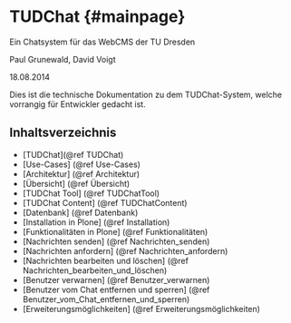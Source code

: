 TUDChat                                                  {#mainpage}
=======

Ein Chatsystem für das WebCMS der TU Dresden

Paul Grunewald, David Voigt

18.08.2014

Dies ist die technische Dokumentation zu dem TUDChat-System, welche vorrangig für Entwickler gedacht ist.

Inhaltsverzeichnis
------------------
- [TUDChat](@ref TUDChat)
 - [Use-Cases] (@ref Use-Cases)
- [Architektur] (@ref Architektur)
 - [Übersicht] (@ref Übersicht)
  - [TUDChat Tool] (@ref TUDChatTool)
  - [TUDChat Content] (@ref TUDChatContent)
 - [Datenbank] (@ref Datenbank)
- [Installation in Plone] (@ref Installation)
- [Funktionalitäten in Plone] (@ref Funktionalitäten)
 - [Nachrichten senden] (@ref Nachrichten_senden)
 - [Nachrichten anfordern] (@ref Nachrichten_anfordern)
 - [Nachrichten bearbeiten und löschen] (@ref Nachrichten_bearbeiten_und_löschen)
 - [Benutzer verwarnen] (@ref Benutzer_verwarnen)
 - [Benutzer vom Chat entfernen und sperren] (@ref Benutzer_vom_Chat_entfernen_und_sperren)
- [Erweiterungsmöglichkeiten] (@ref Erweiterungsmöglichkeiten)